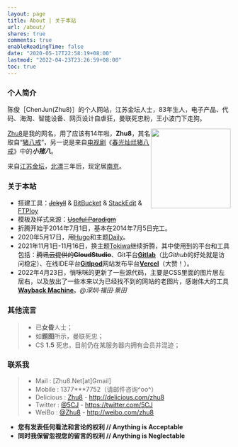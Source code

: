 ```yaml
---
layout: page
title: About | 关于本站
url: /about/
shares: true
comments: true
enableReadingTime: false
date: "2020-05-17T22:58:19+08:00"
lastmod: "2022-04-23T23:26:59+08:00"
toc: true
---
```


### 个人简介

陈俊［ChenJun(Zhu8)］的个人网站，江苏金坛人士，83年生人，电子产品、代码、海淘、智能设备、网页设计自虐狂，曼联死忠粉，王小波门下走狗。

<img src="/images/pages/ManUtd.png" width="180px" height="180px" class="right" style="float: right;" />

[Zhu8](https://zhu8.net/)是我的网名，用了应该有14年啦，**Zhu8**，其名取自“[猪八戒](https://zh.wikipedia.org/wiki/%E7%8C%AA%E5%85%AB%E6%88%92 "猪八戒")”，另一说是来自[电视剧](https://zh.wikipedia.org/wiki/%E7%94%B5%E8%A7%86%E5%89%A7 "电视剧")《[春光灿烂猪八戒](https://zh.wikipedia.org/wiki/%E6%98%A5%E5%85%89%E7%81%BF%E7%83%82%E7%8C%AA%E5%85%AB%E6%88%92 "春光灿烂猪八戒")》中的***小猪八***。

来自[江苏](https://zh.wikipedia.org/wiki/%E6%B1%9F%E8%8B%8F "江苏")[金坛](https://zh.wikipedia.org/wiki/%E9%87%91%E5%9D%9B "金坛")，[北漂](https://zh.wikipedia.org/wiki/%E5%8C%97%E6%BC%82 "北漂")三年后，现定居[南京](https://zh.wikipedia.org/wiki/%E5%8D%97%E4%BA%AC "南京")。

### 关于本站

* 搭建工具：~~[Jekyll](http://jekyllrb.com/)~~ & [BitBucket](https://bitbucket.org/) & [StackEdit](https://stackedit.io/) & [FTPloy](http://ftploy.com/)
* 模板及样式来源：~~[Useful Paradigm](http://usefulparadigm.com/)~~
* 折腾开始于2014年7月1日，基本在2014年7月5日完工。
* 2020年5月17日，用[Hugo](https://gohugo.io/)和主题[Daily](https://github.com/amazingrise/hugo-theme-diary)。
* 2021年11月1日-11月16日，换主题[Tokiwa](https://github.com/heyeshuang/hugo-theme-tokiwa)继续折腾，其中使用到的平台和工具包括：~~腾讯云提供的**CloudStudio**~~、Git平台[**Gitlab**](https://gitlab.com/)（比*Github*的好处就是访问稳定）、在线IDE平台[**Gitlpod**](https://gitpod.io/)网站发布平台[**Vercel**](https://vercel.com/)（大赞！）。
* 2022年4月23日，悄咪咪的更新了一些源代码，主要是CSS里面的图片居左居右，以及放出了一些本来以为已经找不到的网站的老图片，感谢伟大的工具[**Wayback Machine**](https://web.archive.org/web/20060614054822/http://219.141.36.145/school/UploadFiles/20041115162230783.jpg)。*@深圳·福田·景田*

### 其他流言

> * 已**女昏**人士；
> * 如**题图**所示，曼联死忠；
> * CS **1.5** 死忠，目前仍在某服务器内拥有会员并混迹；

### 联系我

> -   Mail : [Zhu8.Net[at]Gmail]
> -   Mobile : 1377\*\*\*7752（请邮件咨询\^oo\^）
> -   Delicious : [Zhu8](http://delicious.com/zhu8) -
>     http://delicious.com/zhu8
> -   Twitter : [@5CJ](https://twitter.com/5CJ) -
>     https://twitter.com/5CJ
> -   WeiBo : [@Zhu8](http://weibo.com/zhu8) -
>     http://weibo.com/zhu8

-   **您有发表任何看法和言论的权利 // Anything is Acceptable**
-   **同时我保留忽视您的留言的权利 // Anything is Neglectable**